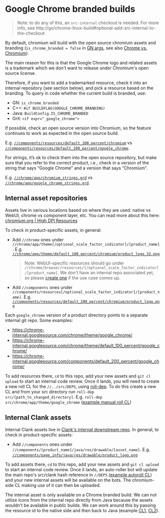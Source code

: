 # Google Chrome branded builds

> Note: to do any of this, an `src-internal` checkout is needed. For more info,
> see http://go/chrome-linux-build#optional-add-src-internal-to-the-checkout

By default, chromium will build with the open source chromium assets and
branding (`is_chrome_branded = false` in
[GN args](https://www.chromium.org/developers/gn-build-configuration), see also
[Chrome vs. Chromium](chromium_browser_vs_google_chrome.md)).

The main reason for this is that the Google Chrome logo and related assets is
a trademark which we don't want to release under Chromium's open source
license.

Therefore, if you want to add a trademarked resource, check it into an internal
repository (see section below), and pick a resource based on the branding.  To
query in code whether the current build is branded, use:

- GN: `is_chrome_branded`
- C++: `#if BUILDFLAG(GOOGLE_CHROME_BRANDING)`
- Java: `BuildConfig.IS_CHROME_BRANDED`
- Grit: `<if expr="_google_chrome">`

If possible, check an open source version into Chromium, so the feature
continues to work as expected in the open source build.

E.g.
[`//components/resources/default_100_percent/chromium`](../components/resources/default_100_percent/chromium)
vs
[`//components/resources/default_100_percent/google_chrome`](https://chrome-internal.googlesource.com/components/default_100_percent/google_chrome/).

For strings, it’s ok to check them into the open source repository, but make
sure that you refer to the correct product, i.e., check in a version of the
string that says “Google Chrome” and a version that says “Chromium”.

E.g. [`//chrome/app/chromium_strings.grd`](../chrome/app/chromium_strings.grd)
vs
[`//chrome/app/google_chrome_strings.grd`](../chrome/app/google_chrome_strings.grd).

## Internal asset repositories

Assets live in various locations based on where they are used: native vs WebUI,
chrome vs component layer, etc. You can read more about this here:
[chromium.org | High DPI Resources](https://www.chromium.org/developers/design-documents/high-dpi-resources/)

To check in product-specific assets, in general:
- Add `//chrome` ones under
  `//chrome/app/theme[/optional_scale_factor_indicator]/[product_name]`. E.g.
  [`//chrome/app/theme/default_100_percent/chromium/product_logo_32.png`](../chrome/app/theme/default_100_percent/chromium/product_logo_32.png)

  > Note: WebUI-specific resources should go under
  > `//chrome/browser/resources/[/optional_scale_factor_indicator]/[product_name]`.
  > We don't have an internal repo associated yet, so please
  > [create one](http://go/git-admin-cheatsheet#creating-a-repo) if the use case
  > comes up.

- Add `//components` ones under
  `//components/resources[/optional_scale_factor_indicator]/[product_name]`.
  E.g.
  [`//components/resources/default_200_percent/chromium/product_logo.png`](../components/resources/default_200_percent/chromium/product_logo.png)

Each `google_chrome` version of a product directory points to a separate
internal git repo. Some examples:
- https://chrome-internal.googlesource.com/chrome/theme/google_chrome/
- https://chrome-internal.googlesource.com/chrome/theme/default_100_percent/google_chrome/
- https://chrome-internal.googlesource.com/components/default_200_percent/google_chrome/

To add resources there, `cd` to this repo, add your new assets and `git cl
upload` to start an internal code review. Once it lands, you will need to create
a new roll CL for the `//../src/DEPS`, using
[roll-dep](https://chromium.googlesource.com/chromium/tools/depot_tools/+/main/README.md#:~:text=cl.md.-,roll%2Ddep,-%3A%20A%20gclient%20dependency).
To do this create a new CL and from your src directory run
`roll-dep src/[path_to_changed_directory]`. E.g. `roll-dep src/chrome/app/theme/google_chrome` ([example manual roll CL](https://crrev.com/c/4935716))


## Internal Clank assets

Internal Clank assets live in [Clank's internal downstream repo](https://chrome-internal.googlesource.com/clank/internal/apps).
In general, to check in product-specific assets:
- Add `//components` ones under
  `//components/[product_name]/java/res/drawable/[asset_name]`.
  E.g.
  [`//components/page_info/java/res/drawable/product_logo.png`](https://chrome-internal.googlesource.com/clank/internal/apps/+/refs/heads/main/components/page_info/java/res/drawable)

To add assets there, `cd` to this repo, add your new assets and `git cl
upload` to start an internal code review. Once it lands, an auto-roller bot will
update the main repo's src/clank hash reference in `//DEPS`
([example autoroll CL](https://chromium-review.googlesource.com/c/chromium/src/+/4282317))
and your new internal assets will be available on the bots. The chromium-side
CL making use of it can then be uploaded.

The internal asset is only available on a Chrome branded build. We can not
utilize icons from the internal repo directly from Java because the assets
wouldn't be available in public builds. We can work around this by passing the
resource id to the native side and then back to Java (example [CL1](https://crrev.com/c/3327235),
[CL2](https://crrev.com/c/4286715)).
